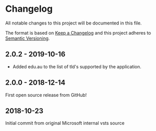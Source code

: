 # Changelog
All notable changes to this project will be documented in this file.

The format is based on [Keep a Changelog](http://keepachangelog.com/en/1.0.0/)
and this project adheres to [Semantic Versioning](http://semver.org/spec/v2.0.0.html).

## 2.0.2 - 2019-10-16

- Added edu.au to the list of tld's supported by the application.

## 2.0.0 - 2018-12-14

First open source release from GitHub!

## 2018-10-23

Initial commit from original Microsoft internal vsts source

